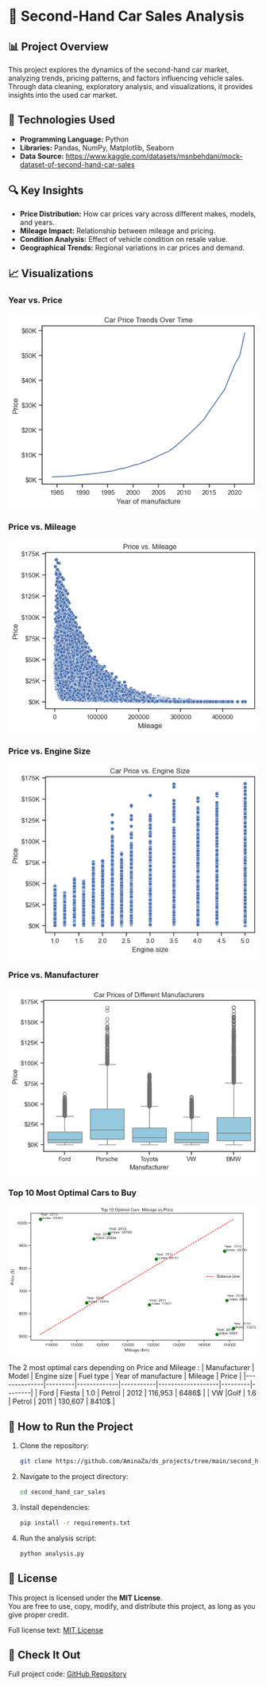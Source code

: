 
# 🚗 Second-Hand Car Sales Analysis

## 📊 Project Overview
This project explores the dynamics of the second-hand car market, analyzing trends, pricing patterns, and factors influencing vehicle sales. Through data cleaning, exploratory analysis, and visualizations, it provides insights into the used car market.

## 🔧 Technologies Used
- **Programming Language:** Python
- **Libraries:** Pandas, NumPy, Matplotlib, Seaborn
- **Data Source:** https://www.kaggle.com/datasets/msnbehdani/mock-dataset-of-second-hand-car-sales

## 🔍 Key Insights
- **Price Distribution:** How car prices vary across different makes, models, and years.
- **Mileage Impact:** Relationship between mileage and pricing.
- **Condition Analysis:** Effect of vehicle condition on resale value.
- **Geographical Trends:** Regional variations in car prices and demand.

## 📈 Visualizations
### Year vs. Price
![car_trend_over_time](images/Car_trend_over_time.png)  

### Price vs. Mileage
![price_vs_mileage](images/price_vs_mileage.png)  

### Price vs. Engine Size
![price_vs_enginesize](images/Prices_vs_enginesize.png)  

### Price vs. Manufacturer
![price_vs_manufacturer](images/Prices_vs_manufacturers.png)  

### Top 10 Most Optimal Cars to Buy
![optimal_cars](images/optimal_cars.png)  

The 2 most optimal cars depending on Price and Mileage :
| Manufacturer | Model   | Engine size | Fuel type | Year of manufacture | Mileage | Price  |
|--------------|---------|-------------|-----------|-------------------|---------|--------|
| Ford         | Fiesta	 | 1.0    | Petrol    | 2012              | 116,953	  | 6486$ |
| VW       |Golf  | 1.6       | Petrol    | 2011	              | 130,607  | 8410$ |

## 🚀 How to Run the Project
1. Clone the repository:
    ```bash
    git clone https://github.com/AminaZa/ds_projects/tree/main/second_hand_car_sales
    ```
2. Navigate to the project directory:
    ```bash
    cd second_hand_car_sales
    ```
3. Install dependencies:
    ```bash
    pip install -r requirements.txt
    ```
4. Run the analysis script:
    ```bash
    python analysis.py
    ```

## 📄 License
This project is licensed under the **MIT License**.  
You are free to use, copy, modify, and distribute this project, as long as you give proper credit.  

Full license text: [MIT License](https://opensource.org/licenses/MIT)

## 🔗 Check It Out
Full project code: [GitHub Repository](https://github.com/AminaZa/ds_projects/tree/main/second_hand_car_sales)